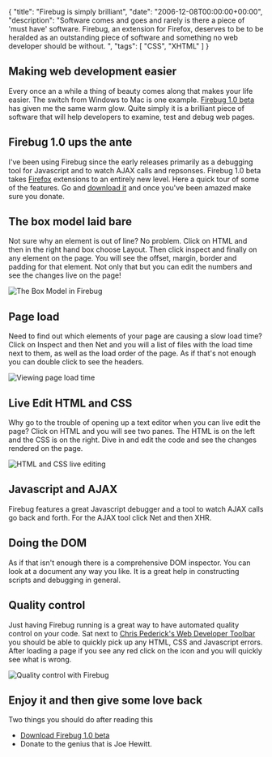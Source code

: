 {
  "title": "Firebug is simply brilliant",
  "date": "2006-12-08T00:00:00+00:00",
  "description": "Software comes and goes and rarely is there a piece of 'must have' software. Firebug, an extension for Firefox, deserves to be to be heralded as an outstanding piece of software and something no web developer should be without. ",
  "tags": [
    "CSS",
    "XHTML"
  ]
}

## Making web development easier

Every once an a while a thing of beauty comes along that makes your life easier. The switch from Windows to Mac is one example. [Firebug 1.0 beta][1] has given me the same warm glow. Quite simply it is a brilliant piece of software that will help developers to examine, test and debug web pages.

## Firebug 1.0 ups the ante

I've been using Firebug since the early releases primarily as a debugging tool for Javascript and to watch AJAX calls and repsonses. Firebug 1.0 beta takes [Firefox][2] extensions to an entirely new level. Here a quick tour of some of the features. Go and [download it][1] and once you've been amazed make sure you donate.

## The box model laid bare

Not sure why an element is out of line? No problem. Click on HTML and then in the right hand box choose Layout. Then click inspect and finally on any element on the page. You will see the offset, margin, border and padding for that element. Not only that but you can edit the numbers and see the changes live on the page!

![The Box Model in Firebug][3] 

## Page load

Need to find out which elements of your page are causing a slow load time? Click on Inspect and then Net and you will a list of files with the load time next to them, as well as the load order of the page. As if that's not enough you can double click to see the headers.

![Viewing page load time][4] 

## Live Edit HTML and CSS

Why go to the trouble of opening up a text editor when you can live edit the page? Click on HTML and you will see two panes. The HTML is on the left and the CSS is on the right. Dive in and edit the code and see the changes rendered on the page.

![HTML and CSS live editing][5] 

## Javascript and AJAX

Firebug features a great Javascript debugger and a tool to watch AJAX calls go back and forth. For the AJAX tool click Net and then XHR. 

## Doing the DOM

As if that isn't enough there is a comprehensive DOM inspector. You can look at a document any way you like. It is a great help in constructing scripts and debugging in general.

## Quality control

Just having Firebug running is a great way to have automated quality control on your code. Sat next to [Chris Pederick's Web Developer Toolbar][6] you should be able to quickly pick up any HTML, CSS and Javascript errors. After loading a page if you see any red click on the icon and you will quickly see what is wrong. 

![Quality control with Firebug][7] 

## Enjoy it and then give some love back

Two things you should do after reading this

*   [Download Firebug 1.0 beta][1]
*   Donate to the genius that is Joe Hewitt.

 [1]: http://www.getfirebug.com/
 [2]: http://www.mozilla.com/en-US/firefox/
 [3]: http://shapeshed.com/images/articles/box_model.png 
 [4]: http://shapeshed.com/images/articles/pageload.jpg 
 [5]: http://shapeshed.com/images/articles/html_css_editor.jpg 
 [6]: http://chrispederick.com/work/webdeveloper/
 [7]: http://shapeshed.com/images/articles/toolbar_errors.jpg 
